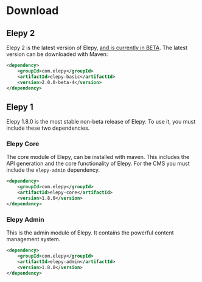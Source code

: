 # Download

## Elepy 2
Elepy 2 is the latest version of Elepy, [and is currently in BETA](https://github.com/RyanSusana/elepy/projects/2). The latest version can be downloaded with Maven:

```xml
<dependency>
    <groupId>com.elepy</groupId>
    <artifactId>elepy-basic</artifactId>
    <version>2.0.0-beta-4</version>
</dependency>
```
## Elepy 1
Elepy 1.8.0 is the most stable non-beta release of Elepy. To use it, you must include these two dependencies.
### Elepy Core
The core module of Elepy, can be installed with maven. This includes the API generation and the core functionality of Elepy. For the CMS you must include the `elepy-admin` dependency.
``` xml
<dependency>
    <groupId>com.elepy</groupId>
    <artifactId>elepy-core</artifactId>
    <version>1.8.0</version>
</dependency>
```

### Elepy Admin
This is the admin module of Elepy. It contains the powerful content management system.
``` xml
<dependency>
    <groupId>com.elepy</groupId>
    <artifactId>elepy-admin</artifactId>
    <version>1.8.0</version>
</dependency>
```